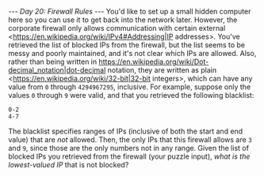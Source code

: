 *--- Day 20: Firewall Rules ---*
You'd like to set up a small hidden computer here so you can use it to get back into the network later. However, the corporate firewall only allows communication with certain external <https://en.wikipedia.org/wiki/IPv4#Addressing|IP addresses>.
You've retrieved the list of blocked IPs from the firewall, but the list seems to be messy and poorly maintained, and it's not clear which IPs are allowed. Also, rather than being written in <https://en.wikipedia.org/wiki/Dot-decimal_notation|dot-decimal> notation, they are written as plain <https://en.wikipedia.org/wiki/32-bit|32-bit integers>, which can have any value from `0` through `4294967295`, inclusive.
For example, suppose only the values `0` through `9` were valid, and that you retrieved the following blacklist:
```5-8
0-2
4-7
```
The blacklist specifies ranges of IPs (inclusive of both the start and end value) that are _not_ allowed. Then, the only IPs that this firewall allows are `3` and `9`, since those are the only numbers not in any range.
Given the list of blocked IPs you retrieved from the firewall (your puzzle input), _what is the lowest-valued IP_ that is not blocked?
